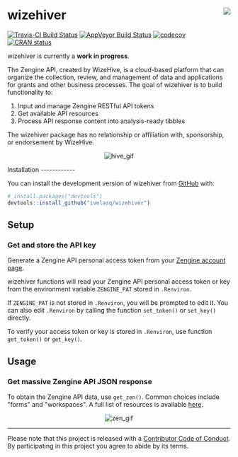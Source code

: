 
<!-- README.md is generated from README.Rmd. Please edit that file -->
wizehiver <img src= "https://image.ibb.co/hkekzT/hex_Sticker_nospot_copy.png" align = "right" />
================================================================================================

[![Travis-CI Build Status](https://travis-ci.org/ivelasq/wizehiver.svg?branch=master)](https://travis-ci.org/ivelasq/wizehiver) [![AppVeyor Build Status](https://ci.appveyor.com/api/projects/status/github/ivelasq/wizehiver?branch=master&svg=true)](https://ci.appveyor.com/project/ivelasq/wizehiver) [![codecov](https://codecov.io/gh/ivelasq/wizehiver/branch/master/graph/badge.svg)](https://codecov.io/gh/ivelasq/wizehiver) [![CRAN status](https://www.r-pkg.org/badges/version/wizehiver)](https://cran.r-project.org/package=wizehiver)

wizehiver is currently a **work in progress**.

The Zengine API, created by WizeHive, is a cloud-based platform that can organize the collection, review, and management of data and applications for grants and other business processes. The goal of wizehiver is to build functionality to:

1.  Input and manage Zengine RESTful API tokens
2.  Get available API resources
3.  Process API response content into analysis-ready tibbles

The wizehiver package has no relationship or affiliation with, sponsorship, or endorsement by WizeHive.

<p align="center">
<img src="http://rs795.pbsrc.com/albums/yy232/PixKaruumi/Pixels/Pixels%2050/tha001.gif~c200" alt="hive_gif">
</p>
Installation
------------

You can install the development version of wizehiver from [GitHub](https://github.com/) with:

``` r
# install.packages("devtools")
devtools::install_github("ivelasq/wizehiver")
```

Setup
-----

### Get and store the API key

Generate a Zengine API personal access token from your [Zengine account page](https://platform.zenginehq.com/account/developer).

wizehiver functions will read your Zengine API personal access token or key from the environment variable `ZENGINE_PAT` stored in `.Renviron`.

If `ZENGINE_PAT` is not stored in `.Renviron`, you will be prompted to edit it. You can also edit `.Renviron` by calling the function `set_token()` or `set_key()` directly.

To verify your access token or key is stored in `.Renviron`, use function `get_token()` or `get_key()`.

Usage
-----

### Get massive Zengine API JSON response

To obtain the Zengine API data, use `get_zen()`. Common choices include "forms" and "workspaces". A full list of resources is available [here](https://zenginehq.github.io/developers/rest-api/resources/).

<p align="center">
<img src="https://media.giphy.com/media/pkzecz3ucmVaw/giphy.gif" alt="zen_gif">
</p>

------------------------------------------------------------------------

Please note that this project is released with a [Contributor Code of Conduct](CODE_OF_CONDUCT.md). By participating in this project you agree to abide by its terms.
